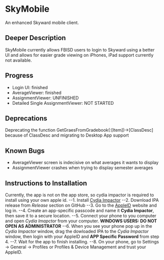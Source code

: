 # SkyMobile
An enhanced Skyward mobile client. 

## Deeper Description
SkyMobile currently allows FBISD users to login to Skyward using a better UI and allows for easier grade viewing on iPhones, iPad support currently not available.  

## Progress
* Login UI: finished
* AverageViewer: finished
* AssignmentViewer: UNFINISHED
* Detailed Single AssignmentViewer: NOT STARTED

## Deprecations
Deprecating the function GetGraesFromGradebook(:[Item])->[ClassDesc] because of ClassDesc and migrating to Desktop App support

## Known Bugs
+ AverageViewer screen is indecisive on what averages it wants to display
+ AssignmentViewer crashes when trying to display semester averages

## Instructions to Installation
Currently, the app is not on the app store, so cydia impactor is required to install using your own apple id.
--1. Install [Cydia Impactor](http://www.cydiaimpactor.com/ "Cydia Impactor")
--2. Download IPA release from *Release* section on GitHub
--3. Go to the [AppleID](https://appleid.apple.com/#!&page=signin "Manage my apple ID") website and log in.
--4. Create an app-specific passcode and name it **Cydia Impactor**, then save it to a secure location.
--5. Connect your phone to you computer and open *Cydia Imapctor* from your computer. **WINDOWS USERS: DO NOT OPEN AS ADMINISTRATOR**
--6. When you see your phone pop up in the *Cydia Impactor* window, drag the dowloaded IPA to the *Cydia Impactor* window, then login with your AppleID and **APP Specific Password** from step 4.
--7. Wait for the app to finish installing.
--8. On your phone, go to Settings -> General -> Profiles or Profiles & Device Management and trust your AppleID.
